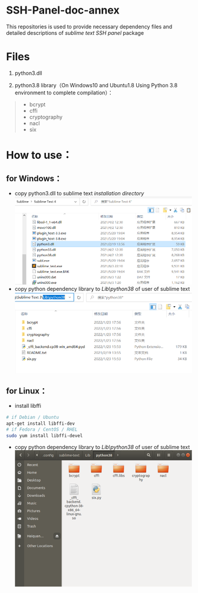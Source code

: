 SSH-Panel-doc-annex
=====================

This repositories is used to provide necessary dependency files and detailed descriptions of *sublime text SSH panel* package

# Files

1. python3.dll

2. python3.8 library（On Windows10 and Ubuntu1.8 Using Python 3.8 environment to complete compilation）：
> * bcrypt
> * cffi
> * cryptography
> * nacl
> * six

# How to use：

## for Windows：
* copy python3.dll to sublime text *installation directory*
![Screenshot](https://raw.githubusercontent.com/Haiquan-27/SSH-Panel-doc-annex/main/dependent_dll.png)
* copy python dependency library to *Lib\python38* of user of sublime text
![Screenshot](https://github.com/Haiquan-27/SSH-Panel-doc-annex/blob/main/dependent_win.png?raw=true)

## for Linux：
* install libffi
```bash
# if Debian / Ubuntu
apt-get install libffi-dev
# if Fedora / CentOS / RHEL
sudo yum install libffi-devel
```
* copy python dependency library to *Lib\python38* of user of sublime text
![Screenshot](https://github.com/Haiquan-27/SSH-Panel-doc-annex/blob/main/dependent_ubuntu.png?raw=true)
